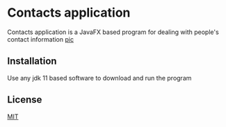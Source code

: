 # Contacts application

Contacts application is a JavaFX based program for dealing with people's contact information
[pic](https://cdn.discordapp.com/attachments/630489336986599439/830838091848744960/unknown.png/)

## Installation

Use any jdk 11 based software to download and run the program

## License
[MIT](https://choosealicense.com/licenses/mit/)
